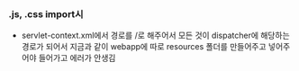 ### .js, .css import시
- servlet-context.xml에서 경로를 /로 해주어서 모든 것이 dispatcher에 해당하는 경로가 되어서
  지금과 같이 webapp에 따로 resources 폴더를 만들어주고 넣어주어야 들어가고 에러가 안생김
